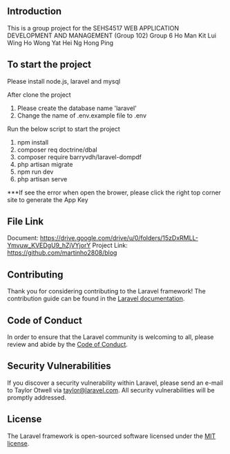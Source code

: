 ## Introduction
This is a group project for the SEHS4517 WEB APPLICATION DEVELOPMENT AND MANAGEMENT (Group 102)
Group 6
Ho Man Kit 
Lui Wing Ho
Wong Yat Hei
Ng Hong Ping

## To start the project
Please install node.js, laravel and mysql

After clone the project 

1. Please create the database name 'laravel'
2. Change the name of .env.example file to .env

Run the below script to start the project
1. npm install
2. composer req doctrine/dbal
3. composer require barryvdh/laravel-dompdf
4. php artisan migrate
5. npm run dev
6. php artisan serve

***If see the error when open the brower, please click the right top corner site to generate the App Key

## File Link
Document: https://drive.google.com/drive/u/0/folders/15zDxRMLL-Ymvuw_KVEDgU9_hZjVYjorY
Project Link: https://github.com/martinho2808/blog

## Contributing

Thank you for considering contributing to the Laravel framework! The contribution guide can be found in the [Laravel documentation](https://laravel.com/docs/contributions).

## Code of Conduct

In order to ensure that the Laravel community is welcoming to all, please review and abide by the [Code of Conduct](https://laravel.com/docs/contributions#code-of-conduct).

## Security Vulnerabilities

If you discover a security vulnerability within Laravel, please send an e-mail to Taylor Otwell via [taylor@laravel.com](mailto:taylor@laravel.com). All security vulnerabilities will be promptly addressed.

## License

The Laravel framework is open-sourced software licensed under the [MIT license](https://opensource.org/licenses/MIT).
